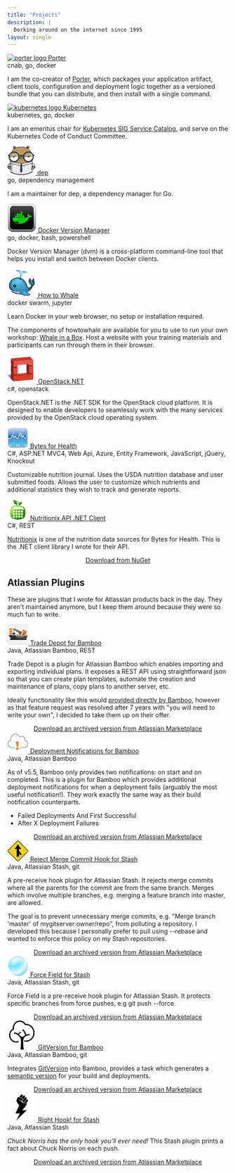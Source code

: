 ```yaml
---
title: "Projects"
description: |
  Dorking around on the internet since 1995
layout: single
---
```


<div class="projects">
    <div class="project">
        <div class="title">
            <a href="https://porter.sh">
                <img src="/images/porter.png" alt="porter logo" title="woman holder her hand out, palm up"/>
                Porter
            </a>
        </div>
        <div class="technologies">cnab, go, docker</div>
        <p class="description">
          I am the co-creator of <a href="https://porter.sh">Porter</a>, which packages your application artifact, client tools, configuration and deployment logic together as a versioned bundle that you can distribute, and then install with a single command.
        </p>
    </div>
    <div class="project">
        <div class="title">
            <a href="https://kubernetes.io">
                <img src="/images/k8s.png" alt="kubernetes logo" title="Whales in Boats"/>
                Kubernetes
            </a>
        </div>
        <div class="technologies">kubernetes, go, docker</div>
        <p class="description">
          I am an emeritus chair for <a href="http://svc-cat.io">Kubernetes SIG Service Catalog</a>,
          and serve on the Kubernetes Code of Conduct Committee.
        </p>
    </div>
    <div class="project">
        <div class="title">
            <a href="https://github.com/golang/dep">
                <img src="/images/dep-icon.png" alt="nerdy gopher" title="Gophers!"/>
                dep
            </a>
        </div>
        <div class="technologies">go, dependency management</div>
        <p class="description">
          I am a maintainer for dep, a dependency manager for Go.
        </p>
    </div>
    <div class="project">
        <div class="title">
            <a href="https://howtowhale.github.io/dvm/">
                <img src="/images/dvm.png" alt="dvm Logo" title="Docker Version Manager"/>
                Docker Version Manager
            </a>
        </div>
        <div class="technologies">go, docker, bash, powershell</div>
        <p class="description">
          Docker Version Manager (dvm) is a cross-platform command-line tool that helps you install and switch between Docker clients.
        </p>
    </div>
    <div class="project">
        <div class="title">
            <a href="http://howtowhale.com">
                <img src="/images/howtowhale.png" alt="" title="Spouting Whale"/>
                How to Whale
            </a>
        </div>
        <div class="technologies">docker swarm, jupyter</div>
        <p class="description">
          Learn Docker in your web browser, no setup or installation required.
        </p>
        <p class="description">
          The components of howtowhale are available for you to use to run your own workshop: <a href="http://whaleinabox.com">Whale in a Box</a>. Host a website with your training materials and
          participants can run through them in their browser.
        </p>
    </div>
    <div class="project">
        <div class="title">
            <a href="http://github.com/openstacknetsdk/openstack.net">
                <img src="/images/openstack.png" alt="OpenStack Logo" title="OpenStack.NET"/>
                OpenStack.NET
            </a>
        </div>
        <div class="technologies">c#, openstack</div>
        <p class="description">
          OpenStack.NET is the .NET SDK for the OpenStack cloud platform. It is designed to enable developers to seamlessly work with the many services provided by the OpenStack cloud operating system.
        </p>
    </div>
    <div class="project">
        <div class="title">
            <a href="http://bytesforhealth.com">
                <img src="/images/bytesforhealth.png" alt="Bytes for Health" title="Bytes for Health"/>
                Bytes for Health
            </a>
        </div>
        <div class="technologies">C#, ASP.NET MVC4, Web Api, Azure, Entity Framework, JavaScript, jQuery,
            Knockout</div>
        <p class="description">
          Customizable nutrition journal. Uses the USDA nutrition database and user submitted
            foods. Allows the user to customize which nutrients and additional statistics they
            wish to track and generate reports.
          </p>
    </div>
    <div class="project">
        <div class="title">
            <a href="https://github.com/carolynvs/nutritionix">
                <img src="/images/nutritionix.png" alt="Nutritionix Logo" title="Nutritionix API .NET Client"/>
                Nutritionix API .NET Client
            </a>
        </div>
        <div class="technologies">C#, REST</div>
        <p class="description"><a href="http://nutritionix.com">Nutritionix</a> is one of the nutrition data sources for Bytes for Health. This is the .NET client library I wrote for their API.</p>
        <center><a href="http://www.nuget.org/packages/nutritionix">Download from NuGet</a></center>
    </div>

<h2 id="atlassian">Atlassian Plugins</h2>
<p>
  These are plugins that I wrote for Atlassian products back in the day. They aren't maintained anymore, but I keep them around because they were so much fun to write.
</p>

<div class="project">
    <div class="title">
        <a href="https://bitbucket.org/carolynvs/bamboo-trade-depot">
            <img src="/images/trade-depot.png" alt="Cargo Ship" title="Trade Depot"/>
            Trade Depot for Bamboo
        </a>
    </div>
    <div class="technologies">Java, Atlassian Bamboo, REST</div>
    <div class="description">
    	<p>
        Trade Depot is a plugin for Atlassian Bamboo which enables importing and exporting individual plans. It exposes a REST API using straightforward json so that you can create plan templates, automate the creation and maintenance of plans, copy plans to another server, etc.
      </p>
    	<p>
        Ideally functionality like this would <a href="https://jira.atlassian.com/browse/BAM-1223">provided directly by Bamboo</a>, however as that feature request was resolved after 7 years with "you will need to write your own", I decided to take them up on their offer.
      </p>
    	<center><a href="https://marketplace.atlassian.com/plugins/com.carolynvs.trade_depot">Download an archived version from Atlassian Marketplace</a></center>
    </div>
</div>

<div class="project">
    <div class="title">
        <a href="https://bitbucket.org/carolynvs/bamboo-deployment-notifications">
            <img src="/images/deployment-notifications.png" alt="Cloud Alert!" title="Deployment Notifications"/>
            Deployment Notifications for Bamboo
        </a>
    </div>
    <div class="technologies">Java, Atlassian Bamboo</div>
    <div class="description">
    	<p>
        As of v5.5, Bamboo only provides two notifications: on start and on completed. This is a plugin for Bamboo which provides additional deployment notifications for when a deployment fails (arguably the most useful notification!). They work exactly the same way as their build notification counterparts.
      </p>
      <ul>
        <li>Failed Deployments And First Successful</li>
        <li>After X Deployment Failures</li>
      </ul>
    	<center><a href="https://marketplace.atlassian.com/plugins/com.carolynvs.deployment-notifications">Download an archived version from Atlassian Marketplace</a></center>
    </div>
</div>

<div class="project">
    <div class="title">
        <a href="https://bitbucket.org/carolynvs/reject-merge-commit-hook">
            <img src="/images/reject-merge-commit-hook.png" alt="Merge Sign" title="Reject Merge Commit Hook"/>
            Reject Merge Commit Hook for Stash
        </a>
    </div>
    <div class="technologies">Java, Atlassian Stash, git</div>
    <div class="description">
        <p>
          A pre-receive hook plugin for Atlassian Stash. It rejects merge commits where all the parents for the commit are from the same branch. Merges which involve multiple branches, e.g. merging a feature branch into master, are allowed.
        </p>
        <p>
          The goal is to prevent unnecessary merge commits, e.g. "Merge branch 'master' of mygitserver:owner/repo", from polluting a repository. I developed this because I personally prefer to pull using --rebase and wanted to enforce this policy on my Stash repositories.
        </p>
        <center><a href="https://marketplace.atlassian.com/plugins/com.carolynvs.reject-merge-commit-hook">Download an archived version from Atlassian Marketplace</a></center>
    </div>
</div>

<div class="project">
    <div class="title">
        <a href="https://bitbucket.org/carolynvs/stash-force-field">
            <img src="/images/force-field.png" alt="Force Field" title="Force Field"/>
            Force Field for Stash
        </a>
    </div>
    <div class="technologies">Java, Atlassian Stash, git</div>
    <div class="description">
    	<p>
        Force Field is a pre-receive hook plugin for Atlassian Stash. It protects specific branches from force pushes, e.g git push --force.
      </p>
    	<center><a href="https://marketplace.atlassian.com/plugins/com.carolynvs.force-field">Download an archived version from Atlassian Marketplace</a></center>
    </div>
</div>

<div class="project">
    <div class="title">
        <a href="/projects/gitversion/">
            <img src="/images/gitversion.png" alt="Happy Tree" title="GitVersion for Bamboo"/>
            GitVersion for Bamboo
        </a>
    </div>
    <div class="technologies">Java, Atlassian Bamboo, git</div>
    <div class="description">
        <p>
          Integrates <a href="https://github.com/GitTools/GitVersion">GitVersion</a> into Bamboo, provides a task which generates a <a href="http://semver.org">semantic version</a> for your build and deployments.
        </p>
        <center><a href="https://marketplace.atlassian.com/plugins/com.carolynvs.gitversion">Download an archived version from Atlassian Marketplace</a></center>
    </div>
</div>

<div class="project">
    <div class="title">
        <a href="/projects/right-hook/">
            <img src="/images/right-hook.png" alt="Lightning Fist of Fury" title="Right Hook! for Stash"/>
            Right Hook! for Stash
        </a>
    </div>
    <div class="technologies">Java, Atlassian Stash</div>
    <div class="description">
        <p>
          <em>Chuck Norris has the only hook you'll ever need!</em> This Stash plugin prints a fact about Chuck Norris on each push.
        </p>
        <center><a href="https://marketplace.atlassian.com/plugins/com.carolynvs.right-hook">Download an archived version from Atlassian Marketplace</a></center>
    </div>
</div>
</div>

